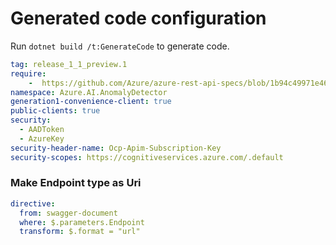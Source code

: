 # Generated code configuration

Run `dotnet build /t:GenerateCode` to generate code.

``` yaml
tag: release_1_1_preview.1
require:
    -  https://github.com/Azure/azure-rest-api-specs/blob/1b94c49971e4699e7326af227861e525d52f05f8/specification/cognitiveservices/data-plane/AnomalyDetector/readme.md
namespace: Azure.AI.AnomalyDetector
generation1-convenience-client: true
public-clients: true
security:
  - AADToken
  - AzureKey
security-header-name: Ocp-Apim-Subscription-Key
security-scopes: https://cognitiveservices.azure.com/.default
```

### Make Endpoint type as Uri

``` yaml
directive:
  from: swagger-document
  where: $.parameters.Endpoint
  transform: $.format = "url"
```
